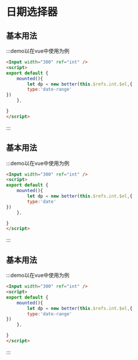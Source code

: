# 日期选择器


## 基本用法
:::demo以在vue中使用为例
```html
<Input width="300" ref="int" />
<script>
export default {
    mounted(){
        let dp = new better(this.$refs.int.$el,{
        type:'date-range'
})
    },

}
</script>

```
:::


## 基本用法
:::demo以在vue中使用为例
```html
<Input width="300" ref="int" />
<script>
export default {
    mounted(){
        let dp = new better(this.$refs.int.$el,{
        type:'date'
})
    },

}
</script>

```
:::



## 基本用法
:::demo以在vue中使用为例
```html
<Input width="300" ref="int" />
<script>
export default {
    mounted(){
        let dp = new better(this.$refs.int.$el,{
        type:'date-range'
})
    },

}
</script>

```
:::

